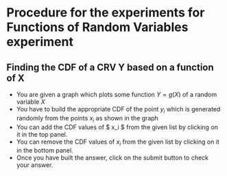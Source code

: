 # Procedure for the experiments for Functions of Random Variables experiment

## Finding the CDF of a CRV  Y based on a function of X
- You are given a graph which plots some function $Y = g(X)$ of a random variable $X$
- You have to build the appropriate CDF of the point $y_i$ which is generated randomly from the points $x_i$ as shown in the graph 
- You can add the CDF values of $ x_i $ from the given list by clicking on it in the top panel.
- You can remove the CDF values of $x_i$ from the given list by  clicking on it in the bottom panel.
- Once you have built the answer, click on the submit button to check your answer.